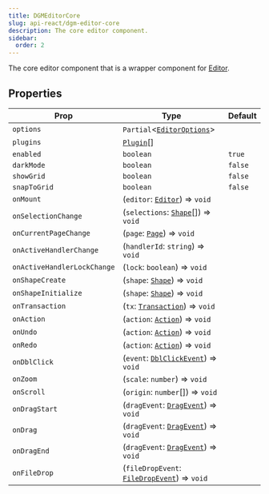 ```yaml
---
title: DGMEditorCore
slug: api-react/dgm-editor-core
description: The core editor component.
sidebar:
  order: 2
---
```


The core editor component that is a wrapper component for [Editor](/api-core/classes/editor/).

## Properties

| Prop | Type | Default |
| ---- | ---- | ------- |
| `options` | `Partial`<[`EditorOptions`](/api-core/interfaces/editoroptions/)> |  |
| `plugins` |  [`Plugin`](/api-core/classes/plugin/)[] | |
| `enabled` | `boolean` | `true` |
| `darkMode` |  `boolean` | `false` |
| `showGrid` |  `boolean` | `false` |
| `snapToGrid` |  `boolean` | `false` |
| `onMount` | (`editor`: [`Editor`](/api-core/classes/editor/)) => `void` | |
| `onSelectionChange` | (`selections`: [`Shape`](/api-core/classes/shape/)[]) => `void` | |
| `onCurrentPageChange` | (`page`: [`Page`](/api-core/classes/page/)) => `void` | |
| `onActiveHandlerChange` | (`handlerId`: `string`) => `void` | |
| `onActiveHandlerLockChange` | (`lock`: `boolean`) => `void` | |
| `onShapeCreate` | (`shape`: [`Shape`](/api-core/classes/shape/)) => `void` | |
| `onShapeInitialize` | (`shape`: [`Shape`](/api-core/classes/shape/)) => `void` | |
| `onTransaction` | (`tx`: [`Transaction`](/api-core/classes/transaction/)) => `void` | |
| `onAction` | (`action`: [`Action`](/api-core/classes/action/)) => `void` | |
| `onUndo` | (`action`: [`Action`](/api-core/classes/action/)) => `void` | |
| `onRedo` | (`action`: [`Action`](/api-core/classes/action/)) => `void` | |
| `onDblClick` | (`event`: [`DblClickEvent`](/api-core/interfaces/dblclickevent/)) => `void` | |
| `onZoom` | (`scale`: `number`) => `void` | |
| `onScroll` | (`origin`: `number`[]) => `void` | |
| `onDragStart` | (`dragEvent`: [`DragEvent`](/api-core/interfaces/dragevent/)) => `void` | |
| `onDrag` | (`dragEvent`: [`DragEvent`](/api-core/interfaces/dragevent/)) => `void` | |
| `onDragEnd` | (`dragEvent`: [`DragEvent`](/api-core/interfaces/dragevent/)) => `void` | |
| `onFileDrop` | (`fileDropEvent`: [`FileDropEvent`](/api-core/interfaces/filedropevent/)) => `void` | |
